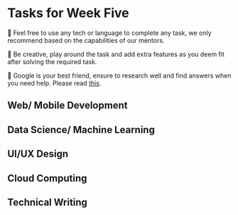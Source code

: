 # Tasks for Week Five

🛑 Feel free to use any tech or language to complete any task, we only recommend based on the capabilities of our mentors. 

🛑 Be creative, play around the task and add extra features as you deem fit after solving the required task.

🛑 Google is your best friend, ensure to research well and find answers when you need help. Please read [this](https://bolajiayodeji.com/how-to-ask-effective-questions-a-practical-guide-for-developers-ckaezf8w004ewc5s1gnkd5puf).

## Web/ Mobile Development

## Data Science/ Machine Learning

## UI/UX Design

## Cloud Computing

## Technical Writing

